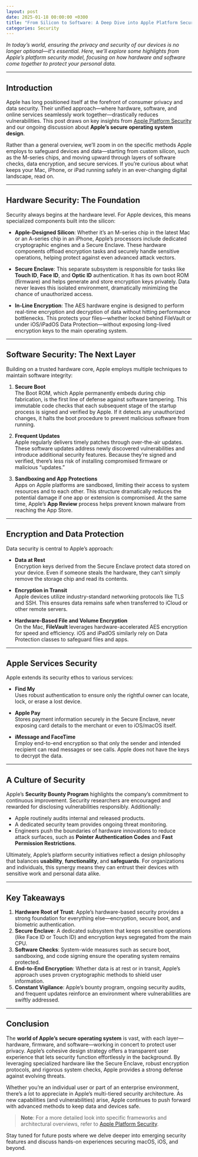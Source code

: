 ```yaml
---
layout: post
date: 2025-01-18 00:00:00 +0300
title: "From Silicon to Software: A Deep Dive into Apple Platform Security"
categories: Security
---
```


*In today’s world, ensuring the privacy and security of our devices is no longer optional—it's essential. Here, we’ll explore some highlights from Apple’s platform security model, focusing on how hardware and software come together to protect your personal data.*

---

## Introduction

Apple has long positioned itself at the forefront of consumer privacy and data security. Their unified approach—where hardware, software, and online services seamlessly work together—drastically reduces vulnerabilities. This post draws on key insights from [Apple Platform Security](https://support.apple.com/guide/security/welcome/web) and our ongoing discussion about **Apple’s secure operating system design**.

Rather than a general overview, we’ll zoom in on the specific methods Apple employs to safeguard devices and data—starting from custom silicon, such as the M-series chips, and moving upward through layers of software checks, data encryption, and secure services. If you’re curious about what keeps your Mac, iPhone, or iPad running safely in an ever-changing digital landscape, read on.

---

## Hardware Security: The Foundation

Security always begins at the hardware level. For Apple devices, this means specialized components built into the silicon:

- **Apple-Designed Silicon**: Whether it’s an M-series chip in the latest Mac or an A-series chip in an iPhone, Apple’s processors include dedicated cryptographic engines and a Secure Enclave. These hardware components offload encryption tasks and securely handle sensitive operations, helping protect against even advanced attack vectors.
  
- **Secure Enclave**: This separate subsystem is responsible for tasks like **Touch ID**, **Face ID**, and **Optic ID** authentication. It has its own boot ROM (firmware) and helps generate and store encryption keys privately. Data never leaves this isolated environment, dramatically minimizing the chance of unauthorized access.

- **In-Line Encryption**: The AES hardware engine is designed to perform real-time encryption and decryption of data without hitting performance bottlenecks. This protects your files—whether locked behind FileVault or under iOS/iPadOS Data Protection—without exposing long-lived encryption keys to the main operating system.

---

## Software Security: The Next Layer

Building on a trusted hardware core, Apple employs multiple techniques to maintain software integrity:

1. **Secure Boot**  
   The Boot ROM, which Apple permanently embeds during chip fabrication, is the first line of defense against software tampering. This immutable code checks that each subsequent stage of the startup process is signed and verified by Apple. If it detects any unauthorized changes, it halts the boot procedure to prevent malicious software from running.

2. **Frequent Updates**  
   Apple regularly delivers timely patches through over-the-air updates. These software updates address newly discovered vulnerabilities and introduce additional security features. Because they’re signed and verified, there’s less risk of installing compromised firmware or malicious “updates.”

3. **Sandboxing and App Protections**  
   Apps on Apple platforms are sandboxed, limiting their access to system resources and to each other. This structure dramatically reduces the potential damage if one app or extension is compromised. At the same time, Apple’s **App Review** process helps prevent known malware from reaching the App Store.

---

## Encryption and Data Protection

Data security is central to Apple’s approach:

- **Data at Rest**  
  Encryption keys derived from the Secure Enclave protect data stored on your device. Even if someone steals the hardware, they can’t simply remove the storage chip and read its contents.

- **Encryption in Transit**  
  Apple devices utilize industry-standard networking protocols like TLS and SSH. This ensures data remains safe when transferred to iCloud or other remote servers.

- **Hardware-Based File and Volume Encryption**  
  On the Mac, **FileVault** leverages hardware-accelerated AES encryption for speed and efficiency. iOS and iPadOS similarly rely on Data Protection classes to safeguard files and apps.

---

## Apple Services Security

Apple extends its security ethos to various services:

- **Find My**  
  Uses robust authentication to ensure only the rightful owner can locate, lock, or erase a lost device.

- **Apple Pay**  
  Stores payment information securely in the Secure Enclave, never exposing card details to the merchant or even to iOS/macOS itself.

- **iMessage and FaceTime**  
  Employ end-to-end encryption so that only the sender and intended recipient can read messages or see calls. Apple does not have the keys to decrypt the data.

---

## A Culture of Security

Apple’s **Security Bounty Program** highlights the company’s commitment to continuous improvement. Security researchers are encouraged and rewarded for disclosing vulnerabilities responsibly. Additionally:

- Apple routinely audits internal and released products.
- A dedicated security team provides ongoing threat monitoring.
- Engineers push the boundaries of hardware innovations to reduce attack surfaces, such as **Pointer Authentication Codes** and **Fast Permission Restrictions**.

Ultimately, Apple’s platform security initiatives reflect a design philosophy that balances **usability**, **functionality**, and **safeguards**. For organizations and individuals, this synergy means they can entrust their devices with sensitive work and personal data alike.

---

## Key Takeaways

1. **Hardware Root of Trust**: Apple’s hardware-based security provides a strong foundation for everything else—encryption, secure boot, and biometric authentication.
2. **Secure Enclave**: A dedicated subsystem that keeps sensitive operations (like Face ID or Touch ID) and encryption keys segregated from the main CPU.
3. **Software Checks**: System-wide measures such as secure boot, sandboxing, and code signing ensure the operating system remains protected.
4. **End-to-End Encryption**: Whether data is at rest or in transit, Apple’s approach uses proven cryptographic methods to shield user information.
5. **Constant Vigilance**: Apple’s bounty program, ongoing security audits, and frequent updates reinforce an environment where vulnerabilities are swiftly addressed.

---

## Conclusion

The **world of Apple’s secure operating system** is vast, with each layer—hardware, firmware, and software—working in concert to protect user privacy. Apple’s cohesive design strategy offers a transparent user experience that lets security function effortlessly in the background. By leveraging specialized hardware like the Secure Enclave, robust encryption protocols, and rigorous system checks, Apple provides a strong defense against evolving threats.

Whether you’re an individual user or part of an enterprise environment, there’s a lot to appreciate in Apple’s multi-tiered security architecture. As new capabilities (and vulnerabilities) arise, Apple continues to push forward with advanced methods to keep data and devices safe.

> **Note**: For a more detailed look into specific frameworks and architectural overviews, refer to [Apple Platform Security](https://support.apple.com/guide/security/welcome/web). 

Stay tuned for future posts where we delve deeper into emerging security features and discuss hands-on experiences securing macOS, iOS, and beyond.